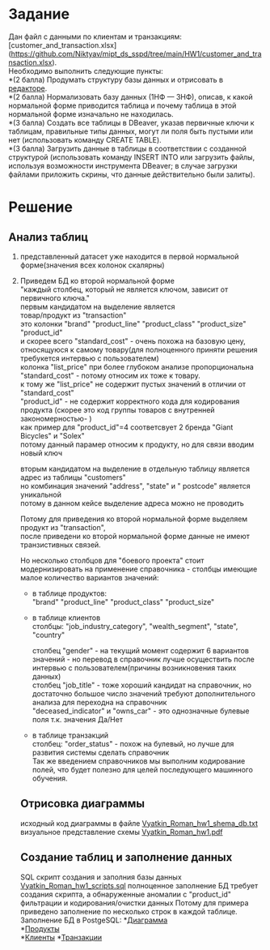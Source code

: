 # Задание
Дан файл с данными по клиентам и транзакциям: [customer_and_transaction.xlsx] (https://github.com/Niktyav/mipt_ds_sspd/tree/main/HW1/customer_and_transaction.xlsx).  
Необходимо выполнить следующие пункты:  
*(2 балла) Продумать структуру базы данных и отрисовать в [редакторе](https://dbdiagram.io/home?utm_source=holistics&utm_medium=top_5_tools_blog).  
*(2 балла) Нормализовать базу данных (1НФ — 3НФ), описав, к какой нормальной форме приводится таблица и почему таблица в этой нормальной форме изначально не находилась.  
*(3 балла) Создать все таблицы в DBeaver, указав первичные ключи к таблицам, правильные типы данных, могут ли поля быть пустыми или нет (использовать команду CREATE TABLE).  
*(3 балла) Загрузить данные в таблицы в соответствии с созданной структурой (использовать команду INSERT INTO или загрузить файлы, используя возможности инструмента DBeaver; в случае загрузки файлами приложить скрины, что данные действительно были   залиты).

# Решение

## Анализ таблиц
1. представленный датасет уже находится в первой нормальной форме(значения всех колонок скалярны) 
2. Приведем БД ко второй нормальной форме  
    "каждый столбец, который не является ключом, зависит от первичного ключа."  
    первым кандидатом на выделение является  
       товар/продукт из "transaction"  
        это колонки "brand"	"product_line"	"product_class"	"product_size" "product_id"  
        и скорее всего "standard_cost" - очень похожа на базовую цену, относящуюся к самому товару(для полноценного приняти решения требукется интервью с пользователем)  
        колонка "list_price" при более глубоком анализе пропорциональна "standard_cost" - потому относим их тоже  к товару.  
        к тому же "list_price" не содержит пустых значений в отличии от "standard_cost"  
        "product_id"  - не содержит корректного кода для кодирования продукта (скорее это код группы товаров с внутренней закономерностью- )   
                        как пример для "product_id"=4 соответсвует 2 бренда "Giant Bicycles" и "Solex"   
        потому данный парамер относим к продукту, но для связи вводим новый ключ  

    вторым кандидатом на выделение в отдельную таблицу является адрес из таблицы "customers"  
       но комбинация значений  "address", "state" и " postcode" является уникальной  
       потому в данном кейсе выделение адреса можно не проводить  
     

    Потому для приведения ко второй нормальной форме выделяем продукт из "transaction",  
    после приведени ко второй нормальной форме данные не имеют транзистивных связей.
    
    Но несколько столбцов для "боевого проекта" стоит модернизировать на применение справочника - столбцы имеющие малое количество вариантов значений:
    - в таблице продуктов:   
       "brand"	"product_line"	"product_class"	"product_size"   
    - в таблице клиентов  
       столбцы: "job_industry_category",	"wealth_segment", "state", "country"  

       столбец "gender" - на текущий момент содержит 6 вариантов значений - но перевод в справочник лучше осуществить после интервью с пользователем(причины возникновения таких данных)   
       столбец "job_title" - тоже хороший кандидат на справочник, но достаточно большое число значений требуют дополнительного анализа для переходна на справочник   
       "deceased_indicator"	и "owns_car" - это однозначные булевые поля т.к. значения Да/Нет  
    - в таблице транзакций   
        столбец: "order_status" -  похож на булевый, но лучше  для развития системы сделать справочник  
    Так же введением справочников мы выполним кодирование полей, что будет полезно для целей последующего машинного обучения.


    ## Отрисовка диаграммы
    исходный код  диаграммы в файле [Vyatkin_Roman_hw1_shema_db.txt](https://github.com/Niktyav/mipt_ds_sspd/tree/main/HW1/Vyatkin_Roman_hw1_shema_db.txt)  
    визуальное представление  схемы [Vyatkin_Roman_hw1.pdf](https://github.com/Niktyav/mipt_ds_sspd/tree/main/HW1/Vyatkin_Roman_hw1.pdf)

    ## Создание таблиц и заполнение данных

    SQL скрипт создания и заполния базы данных [Vyatkin_Roman_hw1_scripts.sql](https://github.com/Niktyav/mipt_ds_sspd/tree/main/HW1/Vyatkin_Roman_hw1_scripts.sql)
    полноценное заполнение БД требует создания скрипта,  а обнаруженные аномалии с "product_id" фильтрации и кодирования/очистки данных
    Потому для примера приведено заполнение по несколько строк в каждой таблице. 
    Заполнение БД в PostgeSQL:
    *[Диаграмма](https://github.com/Niktyav/mipt_ds_sspd/tree/main/HW1/diagramm.JPG)  
    *[Продукты](https://github.com/Niktyav/mipt_ds_sspd/tree/main/HW1/products.JPG)  
    *[Клиенты](https://github.com/Niktyav/mipt_ds_sspd/tree/main/HW1/customers.JPG)
    *[Транзакции](https://github.com/Niktyav/mipt_ds_sspd/tree/main/HW1/transactions.JPG)




       



    



